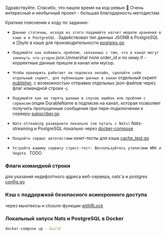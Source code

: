 
Здравствуйте. Спасибо, что нашли время на код-ревью 🙏 Очень интересный и необычный проект - большая благодарность методистам.

Краткие пояснения к коду по заданию:

* `Данные статичны, исходя из этого подумайте насчет модели хранения в кэше и в PostgreSQL.`
Задействовал тип данных JSONB в PostgreSQL и []byte в кэше для производительности [postgres.go](https://github.com/Kanbenn/mywbgonats/blob/main/internal/storage/postgres.go#L17)

* `Подумайте как избежать проблем, связанных с тем, что в канал могут закинуть что-угодно`
json.Unmarshal поля order_id и по нему if - корректные данные пришли в канал или мусор.

* `Чтобы проверить работает ли подписка онлайн, сделайте себе отдельный скрипт, для публикации данных в канал`
отдельный скрипт [publisher](https://github.com/Kanbenn/mywbgonats/blob/main/cmd/publisher/publisher.go#L11), с возможностью отправки отдельных json-файлов через флаг командной строки -j. 

* `Подумайте как не терять данные в случае ошибок или проблем с сервисом`
опция DurableName в подписке на канал, которая позволяет получить пропущенные сообщения при пере-подключении к серверу [subscriber.go](https://github.com/Kanbenn/mywbgonats/blob/main/internal/subscriber/subscriber.go#L33)

* `Nats-streaming разверните локально (не путать с Nats)`
Nats-streaming и PostgreSQL локально через [docker-compose](https://github.com/Kanbenn/mywbgonats/blob/main/docker-compose.yaml)

* `Покройте сервис автотестами`
юнит-тесты для кэша [cache_test.go](https://github.com/Kanbenn/mywbgonats/blob/main/internal/storage/cache_test.go)

* `Устройте вашему сервису стресс-тест: Воспользуйтесь утилитами WRK и Vegeta `
TODO

### Флаги командной строки
для указания недефолтного адреса веб-сервера, nats'a и postgres [config.go](https://github.com/Kanbenn/mywbgonats/blob/main/internal/config/config.go)

### Кэш с поддержкой безопасного асинхронного доступа
через мьютексы и closure-функции [withRLock](https://github.com/Kanbenn/mywbgonats/blob/main/internal/storage/cache.go#L61)

### Локальный запуск Nats и PostgreSQL в Docker
```bash
docker-compose up --build 
```

